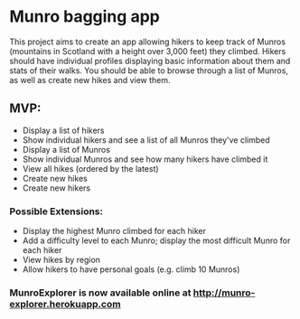 <h1>Munro bagging app</h1>

<p>This project aims to create an app allowing hikers to keep track of Munros (mountains in Scotland with a height over 3,000 feet) they climbed. Hikers should have individual profiles displaying basic information about them and stats of their walks. You should be able to browse through a list of Munros, as well as create new hikes and view them.</p>


<h2>MVP:</h2>

<ul>
  <li>Display a list of hikers</li>
  <li>Show individual hikers and see a list of all Munros they've climbed</li>
  <li>Display a list of Munros</li>
  <li>Show individual Munros and see how many hikers have climbed it</li>
  <li>View all hikes (ordered by the latest)</li>
  <li>Create new hikes</li>
  <li>Create new hikers</li>
</ul>

### Possible Extensions:

- Display the highest Munro climbed for each hiker
- Add a difficulty level to each Munro; display the most difficult Munro for each hiker
- View hikes by region
- Allow hikers to have personal goals (e.g. climb 10 Munros)


### MunroExplorer is now available online at http://munro-explorer.herokuapp.com
